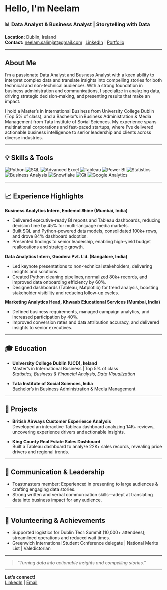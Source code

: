 # Hello, I'm Neelam

### 📊 Data Analyst & Business Analyst | Storytelling with Data

**Location:** Dublin, Ireland  
**Contact:** [neelam.salimjat@gmail.com](mailto:neelam.salimjat@gmail.com) | [LinkedIn](https://www.linkedin.com/in/neelam-jat) | [Portfolio](#)

---

## About Me

I’m a passionate Data Analyst and Business Analyst with a keen ability to interpret complex data and translate insights into compelling stories for both technical and non-technical audiences. With a strong foundation in business administration and communications, I specialize in analyzing data, driving strategic decision-making, and presenting results that make an impact.

I hold a Master’s in International Business from University College Dublin (Top 5% of class), and a Bachelor’s in Business Administration & Media Management from Tata Institute of Social Sciences. My experience spans multinational corporations and fast-paced startups, where I’ve delivered actionable business intelligence to senior leadership and clients across diverse industries.

---

## 💡 Skills & Tools

![Python](https://img.shields.io/badge/-Python-black?style=flat-square&logo=python)
![SQL](https://img.shields.io/badge/-SQL-black?style=flat-square&logo=mysql)
![Advanced Excel](https://img.shields.io/badge/-Excel-black?style=flat-square&logo=microsoft-excel)
![Tableau](https://img.shields.io/badge/-Tableau-black?style=flat-square&logo=tableau)
![Power BI](https://img.shields.io/badge/-PowerBI-black?style=flat-square&logo=powerbi)
![Statistics](https://img.shields.io/badge/-Statistics-black?style=flat-square&logo=r)
![Business Analysis](https://img.shields.io/badge/-Business%20Analysis-black?style=flat-square&logo=google-analytics)
![Snowflake](https://img.shields.io/badge/-Snowflake-black?style=flat-square&logo=snowflake)
![Git](https://img.shields.io/badge/-Git-black?style=flat-square&logo=git)
![Google Analytics](https://img.shields.io/badge/-Google%20Analytics-black?style=flat-square&logo=google-analytics)

---

## 📈 Experience Highlights

**Business Analytics Intern, Endemol Shine (Mumbai, India)**
- Delivered executive-ready BI reports and Tableau dashboards, reducing decision time by 45% for multi-language media markets.
- Built SQL and Python-powered data models, consolidated 100k+ rows, and drove 84% dashboard adoption.
- Presented findings to senior leadership, enabling high-yield budget reallocations and strategic growth.

**Data Analytics Intern, Goodera Pvt. Ltd. (Bangalore, India)**
- Led keynote presentations to non-technical stakeholders, delivering insights and solutions.
- Created Python cleaning pipelines, normalized 80k+ records, and improved data onboarding efficiency by 60%.
- Designed dashboards (Tableau, Matplotlib) for trend analysis, boosting stakeholder visibility and reducing follow-up cycles.

**Marketing Analytics Head, Khwaab Educational Services (Mumbai, India)**
- Defined business requirements, managed campaign analytics, and increased participation by 40%.
- Improved conversion rates and data attribution accuracy, and delivered insights to senior executives.

---

## 🎓 Education

- **University College Dublin (UCD), Ireland**  
  Master’s in International Business | Top 5% of class  
  *Statistics, Business & Financial Analysis, Data Visualization*

- **Tata Institute of Social Sciences, India**  
  Bachelor’s in Business Administration & Media Management

---

## 🌟 Projects

- **British Airways Customer Experience Analysis**  
  Developed an interactive Tableau dashboard analyzing 14K+ reviews, uncovering experience drivers and actionable insights.

- **King County Real Estate Sales Dashboard**  
  Built a Tableau dashboard to analyze 22K+ sales records, revealing price drivers and regional trends.

---

## 🎤 Communication & Leadership

- Toastmasters member: Experienced in presenting to large audiences & crafting engaging data stories.
- Strong written and verbal communication skills—adept at translating data into business impact for any audience.

---

## 🤝 Volunteering & Achievements

- Supported logistics for Dublin Tech Summit (10,000+ attendees); streamlined operations and reduced wait times.
- Greenwich International Student Conference delegate | National Merits List | Valedictorian

---

> *“Turning data into actionable insights and compelling stories.”*

---

**Let’s connect!**  
[LinkedIn](https://www.linkedin.com/in/neelam-jat) | [Email](mailto:neelam.salimjat@gmail.com)
